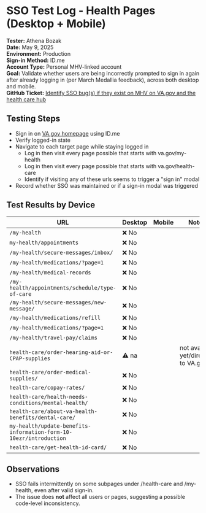 # SSO Test Log - Health Pages (Desktop + Mobile)

**Tester:** Athena Bozak  
**Date:** May 9, 2025  
**Environment:** Production  
**Sign-in Method:** ID.me  
**Account Type:** Personal MHV-linked account  
**Goal:** Validate whether users are being incorrectly prompted to sign in again after already logging in (per March Medallia feedback), across both desktop and mobile.  
**GitHub Ticket:** [Identify SSO bug(s) if they exist on MHV on VA.gov and the health care hub](https://github.com/department-of-veterans-affairs/va.gov-team/issues/106809)

## Testing Steps

- Sign in on [VA.gov homepage](https://www.va.gov) using ID.me  
- Verify logged-in state 
- Navigate to each target page while staying logged in
  - Log in then visit every page possible that starts with va.gov/my-health
  - Log in then visit every page possible that starts with va.gov/health-care
  - Identify if visiting any of these urls seems to trigger a "sign in" modal
- Record whether SSO was maintained or if a sign-in modal was triggered  

## Test Results by Device

| URL                                                                  | Desktop | Mobile | Notes |
|--------------------------------------------------------------------------------|--------|-------|-------|
| `/my-health`                                                         | ❌ No   |     
| `my-health/appointments`                                             | ❌ No            
| `/my-health/secure-messages/inbox/`                                  | ❌ No   |    
| `/my-health/medications/?page=1`                                     | ❌ No   |    
| `/my-health/medical-records`                                         | ❌ No
| `/my-health/appointments/schedule/type-of-care`                      | ❌ No   |      
| `/my-health/secure-messages/new-message/`                            | ❌ No
| `/my-health/medications/refill`                                      | ❌ No
| `/my-health/medications/?page=1`                                     | ❌ No
| `/my-health/travel-pay/claims`                                       | ❌ No
| `health-care/order-hearing-aid-or-CPAP-supplies`                     | ⚠️ na    |        | not availble yet/directed to VA.gov.
| `health-care/order-medical-supplies/`                                | ❌ No
| `health-care/copay-rates/`                                           | ❌ No
| `health-care/health-needs-conditions/mental-health/`                 | ❌ No
| `health-care/about-va-health-benefits/dental-care/`                  | ❌ No
| `my-health/update-benefits-information-form-10-10ezr/introduction`   | ❌ No
| `health-care/get-health-id-card/`                                    | ❌ No

## Observations

- SSO fails intermittently on some subpages under /health-care and /my-health, even after valid sign-in.
- The issue does **not** affect all users or pages, suggesting a possible code-level inconsistency.
